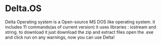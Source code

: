 # Delta.OS

Delta Operating system is a Open-source MS DOS like operating system.
it includes 11 commands(as of current version)
it uses libraries : iostream and string. to download it just download the zip and extract files open the .exe and click run on any warnings, now you can use Delta!
